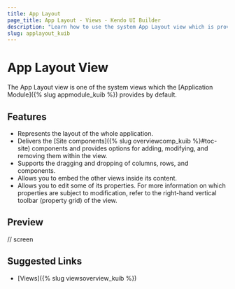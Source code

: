 ```yaml
---
title: App Layout
page_title: App Layout - Views - Kendo UI Builder
description: "Learn how to use the system App Layout view which is provided by the Kendo UI Builder tool for creating and managing Angular and AngularJS-based web applications."
slug: applayout_kuib
---
```


# App Layout View

The App Layout view is one of the system views which the [Application Module]({% slug appmodule_kuib %}) provides by default.

## Features

* Represents the layout of the whole application.
* Delivers the [Site components]({% slug overviewcomp_kuib %}#toc-site) components and provides options for adding, modifying, and removing them within the view.
* Supports the dragging and dropping of columns, rows, and components.
* Allows you to embed the other views inside its content.
* Allows you to edit some of its properties. For more information on which properties are subject to modification, refer to the right-hand vertical toolbar (property grid) of the view.

## Preview

// screen  

## Suggested Links

* [Views]({% slug viewsoverview_kuib %})
